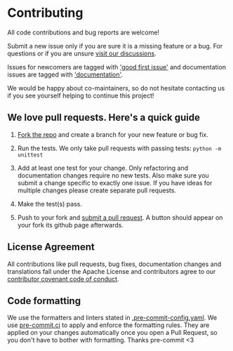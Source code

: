 # Contributing

All code contributions and bug reports are welcome!

Submit a new issue only if you are sure it is a missing feature or a bug.
For questions or if you are unsure [visit our discussions](https://github.com/OpenStitching/stitching/discussions).

Issues for newcomers are tagged with
['good first issue'](https://github.com/OpenStitching/stitching/labels/good%20first%20issue)
and documentation issues are tagged with
['documentation'](https://github.com/OpenStitching/stitching/labels/documentation).

We would be happy about co-maintainers, so do not hesitate contacting us
if you see yourself helping to continue this project!

## We love pull requests. Here's a quick guide

1. [Fork the repo](https://help.github.com/articles/fork-a-repo)
and create a branch for your new feature or bug fix.

2. Run the tests. We only take pull requests with passing tests: `python -m unittest`

3. Add at least one test for your change. Only refactoring and documentation changes
require no new tests.
Also make sure you submit a change specific to exactly one issue.
If you have ideas for multiple changes please create separate pull requests.

4. Make the test(s) pass.

5. Push to your fork and
[submit a pull request](https://help.github.com/articles/using-pull-requests).
A button should appear on your fork its github page afterwards.

## License Agreement

All contributions like pull requests, bug fixes, documentation changes and translations
fall under the Apache License and contributors agree to our
[contributor covenant code of conduct](https://github.com/OpenStitching/stitching/blob/main/CODE_OF_CONDUCT.md).

## Code formatting

We use the formatters and linters stated in
[.pre-commit-config.yaml](https://github.com/OpenStitching/stitching/blob/main/.pre-commit-config.yaml).
We use [pre-commit.ci](https://pre-commit.ci/)
to apply and enforce the formatting rules.
They are applied on your changes automatically once you open a Pull Request,
so you don't have to bother with formatting. Thanks pre-commit <3
